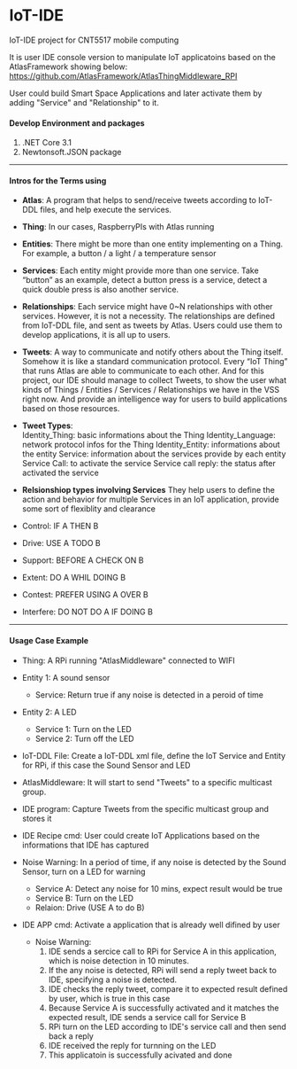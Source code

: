 # IoT-IDE
IoT-IDE project for CNT5517 mobile computing

It is user IDE console version to manipulate IoT applicatoins based on the AtlasFramework showing below:
https://github.com/AtlasFramework/AtlasThingMiddleware_RPI

User could build Smart Space Applications and later activate them by adding "Service" and "Relationship" to it.

#### Develop Environment and packages
1. .NET Core 3.1
2. Newtonsoft.JSON package

------------


#### Intros for the Terms using

- **Atlas**: A program that helps to send/receive tweets according to IoT-DDL files, and help execute the services.

- **Thing**: In our cases, RaspberryPIs with Atlas running

- **Entities**: There might be more than one entity implementing on a Thing. For example, a button / a light / a temperature sensor

- **Services**: Each entity might provide more than one service. Take “button” as an example, detect a button press is a service, detect a quick double press is also another service.
- **Relationships**: Each service might have 0~N relationships with other services. However, it is not a necessity. The relationships are defined from IoT-DDL file, and sent as tweets by Atlas. Users could use them to develop applications, it is all up to users. 

- **Tweets**: A way to communicate and notify others about the Thing itself. Somehow it is like a standard communication protocol. Every “IoT Thing” that runs Atlas are able to communicate to each other. And for this project, our IDE should manage to collect Tweets, to show the user what kinds of Things / Entities / Services / Relationships we have in the VSS right now. And provide an intelligence way for users to build applications based on those resources.


- **Tweet Types**:  
	Identity_Thing: basic informations about the Thing
	Identity_Language: network protocol infos for the Thing
	Identity_Entity: informations about the entity
	Service: information about the services provide by each entity
	Service Call: to activate the service
	Service call reply: the status after activated the service

- **Relsionshiop types involving Services**
They help users to define the action and behavior for multiple Services in an IoT application, provide some sort of flexiblity and clearance
 - Control: IF A THEN B
 - Drive: USE A TODO B
 - Support: BEFORE A CHECK ON B
 - Extent: DO A WHIL DOING B
 - Contest: PREFER USING A OVER B
 - Interfere: DO NOT DO A IF DOING B

------------


#### Usage Case Example

- Thing: A  RPi running "AtlasMiddleware" connected to WIFI
 - Entity 1: A sound sensor
   - Service: Return true if any noise is detected in a peroid of time
 - Entity 2: A LED
   - Service 1: Turn on the LED
   - Service 2: Turn off the LED

- IoT-DDL File: Create a IoT-DDL xml file, define the IoT Service and Entity for RPi, if this case the Sound Sensor and LED

- AtlasMiddleware: It will start to send "Tweets" to a specific multicast group.

- IDE program: Capture Tweets from the specific multicast group and stores it
  
- IDE Recipe cmd: User could create IoT Applications based on the informations that IDE has captured
 - Noise Warning: In a period of time, if any noise is detected by the Sound Sensor, turn on a LED for warning
   - Service A: Detect any noise for 10 mins, expect result would be true
   - Service B: Turn on the LED
   - Relaion: Drive (USE A to do B)
   
- IDE APP cmd: Activate a application that is already well difined by user
  - Noise Warning: 
    1. IDE sends a sercice call to RPi for Service A in this application, which is noise detection in 10 minutes.
    2. If the any noise is detected, RPi will send a reply tweet back to IDE, specifying a noise is detected.
    3. IDE checks the reply tweet, compare it to expected result defined by user, which is true in this case
    4. Because Service A is successfully activated and it matches the expected result, IDE sends a service call for Service B
    5. RPi turn on the LED according to IDE's service call and then send back a reply
    6. IDE received the reply for turnning on the LED
    7. This applicatoin is successfully acivated and done
    
